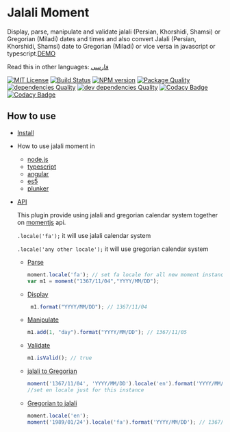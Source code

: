 # Jalali Moment

Display, parse, manipulate and validate jalali (Persian, Khorshidi, Shamsi) or Gregorian (Miladi) dates and times and also 
convert Jalali (Persian, Khorshidi, Shamsi) date to Gregorian (Miladi) or vice versa in javascript or typescript.[DEMO](https://fingerpich.github.io/jalali-moment)

Read this in other languages: [فارسی](./README.fa.md)

[![MIT License][license-image]][license-url]
[![Build Status][travis-image]][travis-url]
[![NPM version][npm-version-image]][npm-url] 
[![Package Quality][packageQuality-image]][packageQuality-url]
[![dependencies Quality][dependencies-quality]][dependencies-quality-url]
[![dev dependencies Quality][dev-dependencies-quality]][dev-dependencies-quality-url]
[![Codacy Badge][codacy-quality]][codacy-quality-url]
[![Codacy Badge][codacy-coverage]][codacy-coverage-url]

## How to use
- [Install](./Document.md#install)
- How to use jalali moment in
    - [node.js](./Document.md#using-in-node.js)
    - [typescript](./Document.md#typescript)
    - [angular](./Document.md#angular-2-or-4)
    - [es5](./Document.md#es5)
    - [plunker](./Document.md#using-in-plunker)
- [API](./Document.md#api)
    
    This plugin provide using jalali and gregorian calendar system together 
    on [momentjs](https://momentjs.com/docs/) api.
    
    ```.locale('fa');``` it will use jalali calendar system
    
    ```.locale('any other locale');``` it will use gregorian calendar system
    - [Parse](./Document.md#parse)
        ```js
        moment.locale('fa'); // set fa locale for all new moment instances
        var m1 = moment("1367/11/04","YYYY/MM/DD");
        ```
    - [Display](./Document.md#display-jalali-or-miladi-date)
        ```js
         m1.format("YYYY/MM/DD"); // 1367/11/04
        ```
    - [Manipulate](./Document.md#manipulate)
        ```js
        m1.add(1, "day").format("YYYY/MM/DD"); // 1367/11/05
        ```
    - [Validate](./Document.md#validate)
        ```js
        m1.isValid(); // true
        ```
    - [jalali to Gregorian](./Document.md#convert-persianjalali--shamsi-khorshidi-to-gregorian-miladi-calendar-system)
        ```js
        moment('1367/11/04', 'YYYY/MM/DD').locale('en').format('YYYY/MM/DD'); // 1989/01/24
        //set en locale just for this instance  
        ```
    - [Gregorian to jalali](./Document.md#convert-gregorian-miladi-to-jalali-shamsi-persian)
        ```js
        moment.locale('en');
        moment('1989/01/24').locale('fa').format('YYYY/MM/DD'); // 1367/11/04
        ```

[license-image]: http://img.shields.io/badge/license-MIT-blue.svg?style=flat
[license-url]: LICENSE

[npm-url]: https://npmjs.org/package/jalali-moment
[npm-version-image]: http://img.shields.io/npm/v/jalali-moment.svg?style=flat

[travis-url]: https://travis-ci.org/fingerpich/jalali-moment
[travis-image]: https://travis-ci.org/fingerpich/jalali-moment.png?branch=master

[packageQuality-image]: http://npm.packagequality.com/shield/jalali-moment.svg
[packageQuality-url]: http://packagequality.com/#?package=jalali-moment

[dependencies-quality]: https://david-dm.org/fingerpich/jalali-moment.svg
[dependencies-quality-url]: https://david-dm.org/fingerpich/jalali-moment

[dev-dependencies-quality]: https://david-dm.org/fingerpich/jalali-moment/dev-status.svg
[dev-dependencies-quality-url]: https://david-dm.org/fingerpich/jalali-moment?type=dev

[codacy-quality]:https://api.codacy.com/project/badge/Grade/1aa5b7aadfc24238bdf825d58cb2cba1
[codacy-quality-url]:https://www.codacy.com/app/zarei-bs/jalali-moment?utm_source=github.com&amp;utm_medium=referral&amp;utm_content=fingerpich/jalali-moment&amp;utm_campaign=Badge_Grade

[codacy-coverage]:https://api.codacy.com/project/badge/Coverage/1aa5b7aadfc24238bdf825d58cb2cba1
[codacy-coverage-url]:https://www.codacy.com/app/zarei-bs/jalali-moment?utm_source=github.com&utm_medium=referral&utm_content=fingerpich/jalali-moment&utm_campaign=Badge_Coverage